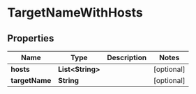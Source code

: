 

# TargetNameWithHosts


## Properties

| Name | Type | Description | Notes |
|------------ | ------------- | ------------- | -------------|
|**hosts** | **List&lt;String&gt;** |  |  [optional] |
|**targetName** | **String** |  |  [optional] |



